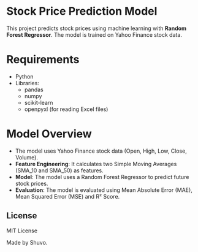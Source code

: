 # Stock Price Prediction Model

This project predicts stock prices using machine learning with **Random Forest Regressor**. The model is trained on Yahoo Finance stock data.

# Requirements

- Python
- Libraries:
  - pandas
  - numpy
  - scikit-learn
  - openpyxl (for reading Excel files)

# Model Overview
- The model uses Yahoo Finance stock data (Open, High, Low, Close, Volume).
- **Feature Engineering**: It calculates two Simple Moving Averages (SMA_10 and SMA_50) as features.
- **Model**: The model uses a Random Forest Regressor to predict future stock prices.
- **Evaluation**: The model is evaluated using Mean Absolute Error (MAE), Mean Squared Error (MSE) and R² Score.

## License
MIT License

Made by Shuvo.
